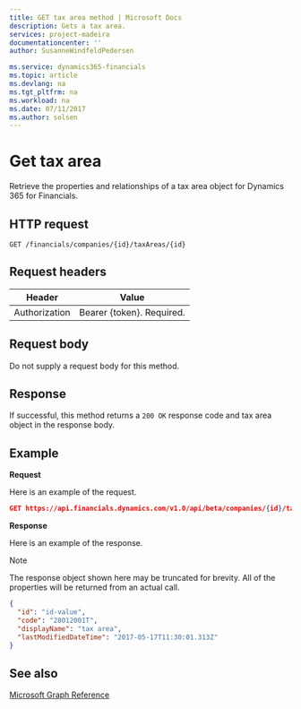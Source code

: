 ```yaml
---
title: GET tax area method | Microsoft Docs
description: Gets a tax area.
services: project-madeira
documentationcenter: ''
author: SusanneWindfeldPedersen

ms.service: dynamics365-financials
ms.topic: article
ms.devlang: na
ms.tgt_pltfrm: na
ms.workload: na
ms.date: 07/11/2017
ms.author: solsen
---
```


# Get tax area
Retrieve the properties and relationships of a tax area object for Dynamics 365 for Financials.

## HTTP request

```
GET /financials/companies/{id}/taxAreas/{id}
```

## Request headers
|Header|Value|
|------|-----|
|Authorization  |Bearer {token}. Required. |

## Request body
Do not supply a request body for this method.

## Response
If successful, this method returns a ```200 OK``` response code and tax area object in the response body.

## Example

**Request**

Here is an example of the request.  

```json
GET https://api.financials.dynamics.com/v1.0/api/beta/companies/{id}/taxAreas/{id}
```

**Response**

Here is an example of the response.  

> [!NOTE]  
> The response object shown here may be truncated for brevity. All of the properties will be returned from an actual call.

```json
{
  "id": "id-value",
  "code": "28012001T",
  "displayName": "tax area",
  "lastModifiedDateTime": "2017-05-17T11:30:01.313Z"
}
```

## See also  
[Microsoft Graph Reference](../api/dynamics_graph_reference.md)  

